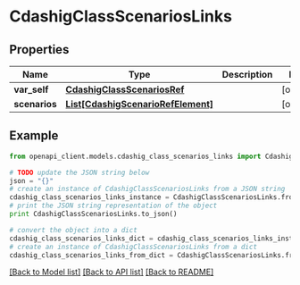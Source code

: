 # CdashigClassScenariosLinks


## Properties
Name | Type | Description | Notes
------------ | ------------- | ------------- | -------------
**var_self** | [**CdashigClassScenariosRef**](CdashigClassScenariosRef.md) |  | [optional] 
**scenarios** | [**List[CdashigScenarioRefElement]**](CdashigScenarioRefElement.md) |  | [optional] 

## Example

```python
from openapi_client.models.cdashig_class_scenarios_links import CdashigClassScenariosLinks

# TODO update the JSON string below
json = "{}"
# create an instance of CdashigClassScenariosLinks from a JSON string
cdashig_class_scenarios_links_instance = CdashigClassScenariosLinks.from_json(json)
# print the JSON string representation of the object
print CdashigClassScenariosLinks.to_json()

# convert the object into a dict
cdashig_class_scenarios_links_dict = cdashig_class_scenarios_links_instance.to_dict()
# create an instance of CdashigClassScenariosLinks from a dict
cdashig_class_scenarios_links_from_dict = CdashigClassScenariosLinks.from_dict(cdashig_class_scenarios_links_dict)
```
[[Back to Model list]](../README.md#documentation-for-models) [[Back to API list]](../README.md#documentation-for-api-endpoints) [[Back to README]](../README.md)


